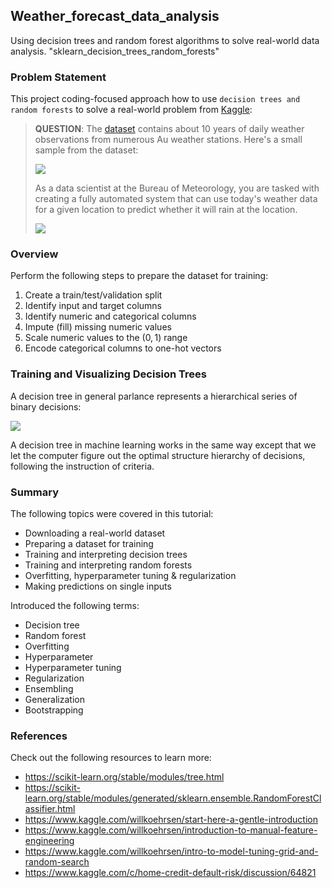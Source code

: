 ## Weather_forecast_data_analysis
Using decision trees and random forest algorithms to solve real-world data analysis. "sklearn_decision_trees_random_forests"

### Problem Statement

This project coding-focused approach how to use `decision trees and random forests` to solve a real-world problem from [Kaggle](https://kaggle.com/datasets):

> **QUESTION**: The [dataset](https://kaggle.com/jsphyg/weather-dataset-rattle-package) contains about 10 years of daily weather observations from numerous Au weather stations. Here's a small sample from the dataset:
> 
> ![](https://i.imgur.com/5QNJvir.png)
>
> As a data scientist at the Bureau of Meteorology, you are tasked with creating a fully automated system that can use today's weather data for a given location to predict whether it will rain at the location. 
>
>
> ![](https://i.imgur.com/KWfcpcO.png)

### Overview 

Perform the following steps to prepare the dataset for training:

1. Create a train/test/validation split
2. Identify input and target columns
3. Identify numeric and categorical columns
4. Impute (fill) missing numeric values
5. Scale numeric values to the $(0, 1)$ range
6. Encode categorical columns to one-hot vectors

### Training and Visualizing Decision Trees

A decision tree in general parlance represents a hierarchical series of binary decisions:

<img src="https://i.imgur.com/qSH4lqz.png">

A decision tree in machine learning works in the same way except that we let the computer figure out the optimal structure hierarchy of decisions, following the instruction of criteria.

### Summary 

The following topics were covered in this tutorial:

- Downloading a real-world dataset
- Preparing a dataset for training
- Training and interpreting decision trees
- Training and interpreting random forests
- Overfitting, hyperparameter tuning & regularization
- Making predictions on single inputs


Introduced the following terms:

* Decision tree
* Random forest
* Overfitting
* Hyperparameter
* Hyperparameter tuning
* Regularization
* Ensembling
* Generalization
* Bootstrapping

### References
Check out the following resources to learn more: 

- https://scikit-learn.org/stable/modules/tree.html
- https://scikit-learn.org/stable/modules/generated/sklearn.ensemble.RandomForestClassifier.html
- https://www.kaggle.com/willkoehrsen/start-here-a-gentle-introduction
- https://www.kaggle.com/willkoehrsen/introduction-to-manual-feature-engineering
- https://www.kaggle.com/willkoehrsen/intro-to-model-tuning-grid-and-random-search
- https://www.kaggle.com/c/home-credit-default-risk/discussion/64821
